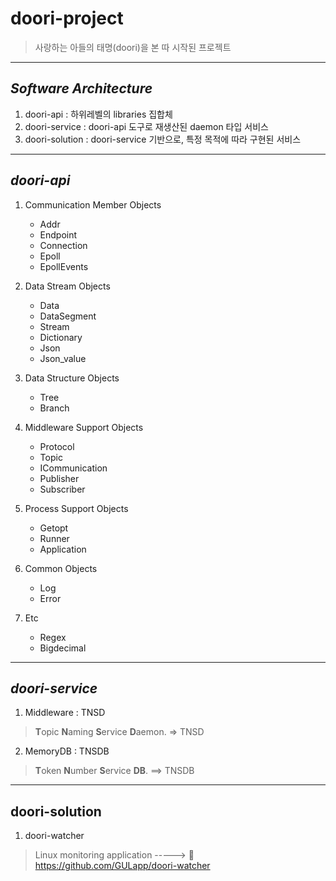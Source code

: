 # **doori-project**
> 사랑하는 아들의 태명(doori)을 본 따 시작된 프로젝트
------------------------------

## *Software Architecture*
1. doori-api : 하위레벨의 libraries 집합체
2. doori-service : doori-api 도구로 재생산된 daemon 타입 서비스
3. doori-solution : doori-service 기반으로, 특정 목적에 따라 구현된 서비스
------------------------------

## *doori-api*
1. Communication Member Objects
   - Addr
   - Endpoint
   - Connection
   - Epoll
   - EpollEvents
   
2. Data Stream Objects
   - Data
   - DataSegment
   - Stream
   - Dictionary
   - Json
   - Json_value
   
3. Data Structure Objects
   - Tree
   - Branch
   
4. Middleware Support Objects
   - Protocol
   - Topic
   - ICommunication
   - Publisher
   - Subscriber
 
5. Process Support Objects
   - Getopt
   - Runner
   - Application
 
6. Common Objects
   - Log
   - Error
 
6. Etc
   - Regex
   - Bigdecimal

------------------------------

## *doori-service*
1. Middleware : TNSD 
> **T**opic **N**aming **S**ervice **D**aemon. => TNSD

2. MemoryDB : TNSDB
> **T**oken **N**umber **S**ervice **DB**. ==> TNSDB

------------------------------
## doori-solution
1. doori-watcher
> Linux monitoring application -----> 	https://github.com/GULapp/doori-watcher 